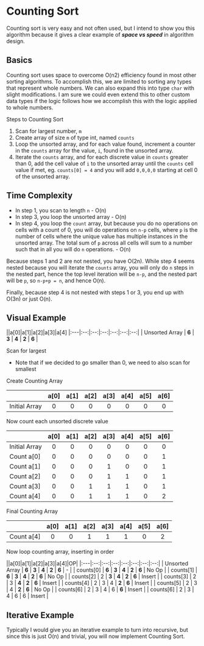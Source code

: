 # Counting Sort
Counting sort is very easy and not often used, but I intend to show you this algorithm because it gives a clear example of ***space vs speed*** in algorithm design.

## Basics
Counting sort uses space to overcome O(n<super>2</super>) efficiency found in most other sorting algorithms. To accomplish this, we are limited to sorting any types that represent whole numbers. We can also expand this into type `char` with slight modifications. I am sure we could even extend this to other custom data types if the logic follows how we accomplish this with the logic applied to whole numbers.

Steps to Counting Sort

1. Scan for largest number, `m`
2. Create array of size `m` of type int, named `counts`
3. Loop the unsorted array, and for each value found, increment a counter in the `counts` array for the value, `i`, found in the unsorted array.
4. Iterate the `counts` array, and for each discrete value in `counts` greater than 0, add the cell value of `i` to the unsorted array until the `counts` cell value if met, eg. `counts[0] = 4` and you will add `0,0,0,0` starting at cell 0 of the unsorted array.

## Time Complexity
* In step 1, you scan to length `n` - O(n)
* In step 3, you loop the unsorted array - O(n)
* In step 4, you loop the `count` array, but because you do no operations on cells with a count of 0, you will do operations on `n-p` cells, where `p` is the number of cells where the unique value has multiple instances in the unsorted array. The total sum of `p` across all cells will sum to a number such that in all you will do `n` operations. - O(n)

Because steps 1 and 2 are not nested, you have O(2n). While step 4 seems nested because you will iterate the `counts` array, you will only do `n` steps in the nested part, hence the top level iteration will be `n-p`, and the nested part will be `p`, so `n-p+p = n`, and hence O(n).

Finally, because step 4 is not nested with steps 1 or 3, you end up with O(3n) or just O(n).


## Visual Example

||a[0]|a[1]|a[2]|a[3]|a[4]
|:---|:--:|:--:|:--:|:--:|:--:|:--:|
| Unsorted Array  | **6** | **3**  | **4** | **2**  | **6**  |

Scan for largest
  * Note that if we decided to go smaller than 0, we need to also scan for smallest

Create Counting Array

||a[0]|a[1]|a[2]|a[3]|a[4]|a[5]|a[6]|
|:---|:--:|:--:|:--:|:--:|:--:|:--:|:--:|
| Initial Array  | 0 | 0  | 0 | 0 | 0 | 0 | 0 |

Now count each unsorted discrete value

||a[0]|a[1]|a[2]|a[3]|a[4]|a[5]|a[6]|
|:---|:--:|:--:|:--:|:--:|:--:|:--:|:--:|
| Initial Array  | 0 | 0  | 0 | 0 | 0 | 0 | 0 |
| Count a[0] | 0 | 0  | 0 | 0 | 0 | 0 | 1 |
| Count a[1] | 0 | 0  | 0 | 1 | 0 | 0 | 1 |
| Count a[2] | 0 | 0  | 0 | 1 | 1 | 0 | 1 |
| Count a[3] | 0 | 0  | 1 | 1 | 1 | 0 | 1 |
| Count a[4] | 0 | 0  | 1 | 1 | 1 | 0 | 2 |

Final Counting Array

||a[0]|a[1]|a[2]|a[3]|a[4]|a[5]|a[6]|
|:---|:--:|:--:|:--:|:--:|:--:|:--:|:--:|
| Count a[4] | 0 | 0  | 1 | 1 | 1 | 0 | 2 |

Now loop counting array, inserting in order

||a[0]|a[1]|a[2]|a[3]|a[4]|OP|
|:---|:--:|:--:|:--:|:--:|:--:|:--:|:--:|
| Unsorted Array  | **6** | **3**  | **4** | **2**  | **6**  | - |
| counts[0] | **6** | **3**  | **4** | **2**  | **6**  | No Op |
| counts[1] | **6** | **3**  | **4** | **2**  | **6**  | No Op |
| counts[2] | 2 | **3**  | **4** | **2**  | **6**  | Insert |
| counts[3] | 2 | 3  | **4** | **2**  | **6**  | Insert |
| counts[4] | 2 | 3  | 4 | **2**  | **6**  | Insert |
| counts[5] | 2 | 3  | 4 | **2**  | **6**  | No Op |
| counts[6] | 2 | 3  | 4 | 6  | **6**  | Insert |
| counts[6] | 2 | 3  | 4 | 6  | 6  | Insert |

## Iterative Example
Typically I would give you an iterative example to turn into recursive, but since this is just O(n) and trivial, you will now implement Counting Sort.
